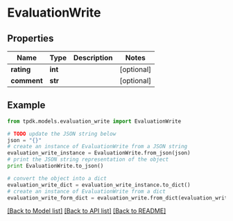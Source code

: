 # EvaluationWrite



## Properties
Name | Type | Description | Notes
------------ | ------------- | ------------- | -------------
**rating** | **int** |  | [optional] 
**comment** | **str** |  | [optional] 

## Example

```python
from tpdk.models.evaluation_write import EvaluationWrite

# TODO update the JSON string below
json = "{}"
# create an instance of EvaluationWrite from a JSON string
evaluation_write_instance = EvaluationWrite.from_json(json)
# print the JSON string representation of the object
print EvaluationWrite.to_json()

# convert the object into a dict
evaluation_write_dict = evaluation_write_instance.to_dict()
# create an instance of EvaluationWrite from a dict
evaluation_write_form_dict = evaluation_write.from_dict(evaluation_write_dict)
```
[[Back to Model list]](../README.md#documentation-for-models) [[Back to API list]](../README.md#documentation-for-api-endpoints) [[Back to README]](../README.md)



